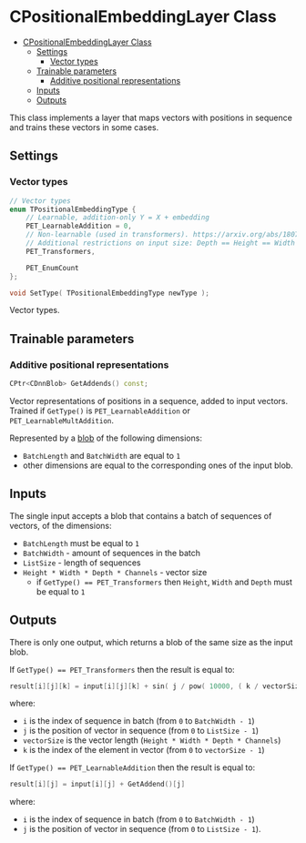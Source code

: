 # CPositionalEmbeddingLayer Class

<!-- TOC -->

- [CPositionalEmbeddingLayer Class](#cpositionalembeddinglayer-class)
    - [Settings](#settings)
        - [Vector types](#vector-types)
    - [Trainable parameters](#trainable-parameters)
        - [Additive positional representations](#additive-positional-representations)
    - [Inputs](#inputs)
    - [Outputs](#outputs)

<!-- /TOC -->

This class implements a layer that maps vectors with positions in sequence and trains these vectors in some cases.

## Settings

### Vector types

```c++
// Vector types
enum TPositionalEmbeddingType {
    // Learnable, addition-only Y = X + embedding
    PET_LearnableAddition = 0,
    // Non-learnable (used in transformers). https://arxiv.org/abs/1807.03819
    // Additional restrictions on input size: Depth == Height == Width == 1
    PET_Transformers,

    PET_EnumCount
};

void SetType( TPositionalEmbeddingType newType );
```

Vector types.

## Trainable parameters

### Additive positional representations

```c++
CPtr<CDnnBlob> GetAddends() const;
```

Vector representations of positions in a sequence, added to input vectors. Trained if `GetType()` is `PET_LearnableAddition` or `PET_LearnableMultAddition`.

Represented by a [blob](../DnnBlob.md) of the following dimensions:

- `BatchLength` and `BatchWidth` are equal to `1`
- other dimensions are equal to the corresponding ones of the input blob.

## Inputs

The single input accepts a blob that contains a batch of sequences of vectors, of the dimensions:

- `BatchLength` must be equal to `1`
- `BatchWidth` - amount of sequences in the batch
- `ListSize` - length of sequences
- `Height * Width * Depth * Channels` - vector size
  - if `GetType() == PET_Transformers` then `Height`, `Width` and `Depth` must be equal to `1`

## Outputs

There is only one output, which returns a blob of the same size as the input blob.

If `GetType() == PET_Transformers` then the result is equal to:

```c++
result[i][j][k] = input[i][j][k] + sin( j / pow( 10000, ( k / vectorSize ) ) )
```

where:

- `i` is the index of sequence in batch (from `0` to `BatchWidth - 1`)
- `j` is the position of vector in sequence (from `0` to `ListSize - 1`)
- `vectorSize` is the vector length (`Height * Width * Depth * Channels`)
- `k` is the index of the element in vector (from `0` to `vectorSize - 1`)

If `GetType() == PET_LearnableAddition` then the result is equal to:

```c++
result[i][j] = input[i][j] + GetAddend()[j]
```

where:

- `i` is the index of sequence in batch (from `0` to `BatchWidth - 1`)
- `j` is the position of vector in sequence (from `0` to `ListSize - 1`).
